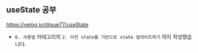 ## useState 공부

https://velog.io/@sue77/useState

- `6. 사용법` 카테고리의 `2. 이전 state를 기반으로 state 업데이트하기` 까지 작성했습니다.
